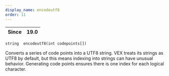 ```yaml
---
display_name: encodeutf8
order: 11
---
```

| Since | 19.0 |
| --- | --- |

`string  encodeutf8(int codepoints[])`

Converts a series of code points into a UTF8 string. VEX treats its strings as UTF8 by default, but this means indexing into strings can have unusual behavior. Generating code points ensures there
is one index for each logical character.

